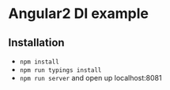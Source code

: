 # Angular2 DI example

## Installation

- `npm install`
- `npm run typings install`
- `npm run server` and open up localhost:8081

